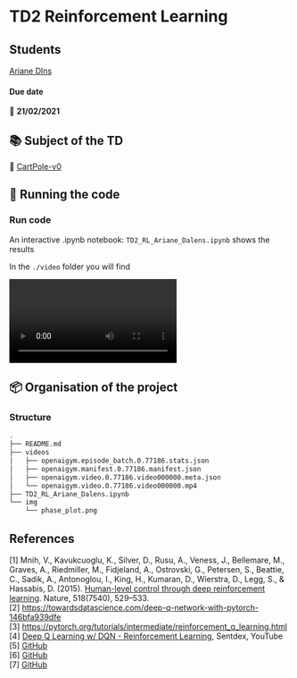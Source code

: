 # TD2 Reinforcement Learning 

## Students

[Ariane Dlns](https://github.com/ArianeDlns)   

#### Due date
:calendar: **21/02/2021**  


## :books: Subject of the TD  
:mountain_cableway: [CartPole-v0](https://gym.openai.com/envs/CartPole-v0/)


## :runner: Running the code
### Run code 

An interactive .ipynb notebook: ``TD2_RL_Ariane_Dalens.ipynb`` shows the results 

In the ``./video`` folder you will find 

![CartPole](https://raw.githubusercontent.com/ArianeDlns/rl-practice/master/TD2_cartpole_DQNN/videos/openaigym.video.0.77186.video000000.mp4)

## :package: Organisation of the project

### Structure

```bash 
.
├── README.md
├── videos
│   ├── openaigym.episode_batch.0.77186.stats.json
│   ├── openaigym.manifest.0.77186.manifest.json
│   ├── openaigym.video.0.77186.video000000.meta.json
│   └── openaigym.video.0.77186.video000000.mp4
├── TD2_RL_Ariane_Dalens.ipynb
└── img
    └── phase_plot.png
```

## References 
[1] Mnih, V., Kavukcuoglu, K., Silver, D., Rusu, A., Veness, J., Bellemare, M., Graves, A., Riedmiller, M., Fidjeland, A., Ostrovski, G., Petersen, S., Beattie, C., Sadik, A., Antonoglou, I., King, H., Kumaran, D., Wierstra, D., Legg, S., & Hassabis, D. (2015). [Human-level control through deep reinforcement learning](http://dx.doi.org/10.1038/nature14236). Nature, 518(7540), 529–533.  
[2] https://towardsdatascience.com/deep-q-network-with-pytorch-146bfa939dfe  
[3] https://pytorch.org/tutorials/intermediate/reinforcement_q_learning.html   
[4] [Deep Q Learning w/ DQN - Reinforcement Learning](https://www.youtube.com/watch?v=t3fbETsIBCY), Sentdex, YouTube   
[5] [GitHub](https://github.com/gle-bellier/dueling-network-architectures/blob/8519a0932d6e55d0f5cf40dd841ad11dbc7edad5/notebooks/Deep_Q_Learning.ipynb)  
[6] [GitHub](https://github.com/amathsow/machine-learning/blob/master/DQN.ipynb)  
[7] [GitHub](https://github.com/Volviane/Reinforcement-learning/blob/master/Practical_Session_DQN.ipynb)  
